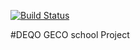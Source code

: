 [![Build Status](https://travis-ci.org/jonlaokan/my-simple-stack.svg?branch=master)](https://travis-ci.org/jonlaokan/my-simple-stack)

#DEQO GECO school Project

